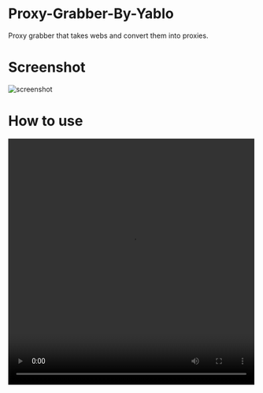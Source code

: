 # Proxy-Grabber-By-Yablo
Proxy grabber that takes webs and convert them into proxies.

<h1>Screenshot</h1>
<img align="left" alt="screenshot" src="https://github.com/yabelo/Proxy-Grabber-By-Yablo/assets/111225417/c1796e46-53a5-4abf-b695-84f95208049b" />

<br/>
<h1>How to use</h1>
<video width="500px" height="500px" controls="controls">
        <source src="https://github.com/yabelo/Proxy-Grabber-By-Yablo/assets/111225417/a7f0c45a-93af-43b5-aa6b-040860ac6fce" type="video/mp4" />
       </video>
